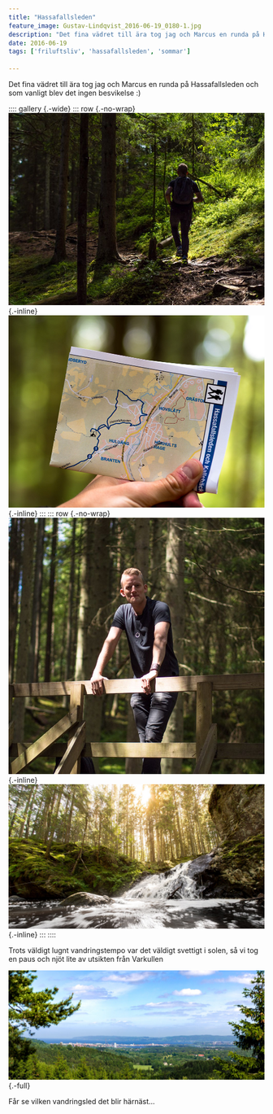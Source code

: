 ```yaml
---
title: "Hassafallsleden"
feature_image: Gustav-Lindqvist_2016-06-19_0180-1.jpg
description: "Det fina vädret till ära tog jag och Marcus en runda på Hassafallsleden och som vanligt blev det ingen besvikelse :)"
date: 2016-06-19
tags: ['friluftsliv', 'hassafallsleden', 'sommar']

---
```


Det fina vädret till ära tog jag och Marcus en runda på Hassafallsleden och som vanligt blev det ingen besvikelse :)

:::: gallery {.-wide}
::: row {.-no-wrap}
![En person på en stig med mycket rötter i skogen.](Gustav-Lindqvist_2016-06-19_0177.jpg){.-inline}
![En karta över Hassafallsleden](Gustav-Lindqvist_2016-06-19_0180-1.jpg){.-inline}
:::
::: row {.-no-wrap}
![Marcus lutar sig på räcket på en bro i skogen.](Gustav-Lindqvist_2016-06-19_0164-1.jpg){.-inline}
![Hassafallet i solsken](Gustav-Lindqvist_2016-06-19_0156.jpg){.-inline}
:::
::::

Trots väldigt lugnt vandringstempo var det väldigt svettigt i solen, så vi tog en paus och njöt lite av utsikten från Varkullen

![Utsikt över Jönköping sett från Varkullen](Gustav-Lindqvist_2016-06-19_0181-Pano.jpg){.-full}

Får se vilken vandringsled det blir härnäst...
